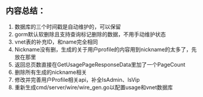 ## 内容总结：

1. 数据库的三个时间戳是自动维护的，可以保留
2. gorm默认软删除且支持查询标记删除的数据，不用手动维护状态
3. vnet表的补充ID，和name完全相同
4. Nickname没有删，生成的关于用户profile的内容用到nickname的太多了，先放在那里
5. 返回总页数直接在GetUsagePageResponseData里加了一个PageCount
6. 删除所有生成的nickname相关
7. 修改并完善用户Profile相关api，补全IsAdmin、IsVip
8. 重新生成cmd/server/wire/wire_gen.go以配置usage和vnet数据库